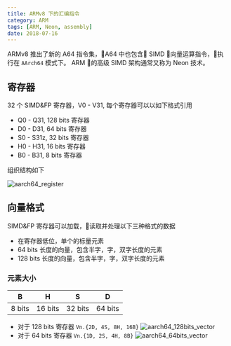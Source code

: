 ```yaml
---
title: ARMv8 下的汇编指令
category: ARM
tags: [ARM, Neon, assembly]
date: 2018-07-16
---
```


ARMv8 推出了新的 A64 指令集，A64 中也包含 SIMD 向量运算指令，执行在 `AArch64` 模式下。
ARM 的高级 SIMD 架构通常又称为 Neon 技术。

## 寄存器

32 个 SIMD&FP 寄存器，V0 - V31, 每个寄存器可以以如下格式引用

- Q0 - Q31, 128 bits 寄存器
- D0 - D31, 64 bits 寄存器
- S0 - S31z, 32 bits 寄存器
- H0 - H31, 16 bits 寄存器
- B0 - B31, 8 bits 寄存器

组织结构如下

![aarch64_register](/image/aarch64_register.png)

## 向量格式

SIMD&FP 寄存器可以加载，读取并处理以下三种格式的数据

- 在寄存器低位，单个的标量元素
- 64 bits 长度的向量，包含半字，字，双字长度的元素
- 128 bits 长度的向量，包含半字，字，双字长度的元素

### 元素大小

| B      | H        | S       | D       |
|--------|----------|---------|---------|
| 8 bits | 16 bits  | 32 bits | 64 bits |

- 对于 128 bits 寄存器
  `Vn.{2D, 4S, 8H, 16B}`
  ![aarch64_128bits_vector](/image/aarch64_128bits_vector.png)
- 对于 64 bits 寄存器
  `Vn.{1D, 2S, 4H, 8B}`
  ![aarch64_64bits_vector](/image/aarch64_64bits_vector.png)
